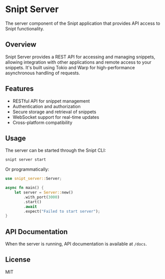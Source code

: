 # Snipt Server

The server component of the Snipt application that provides API access to Snipt functionality.

## Overview

Snipt Server provides a REST API for accessing and managing snippets, allowing integration with other applications and remote access to your snippets. It's built using Tokio and Warp for high-performance asynchronous handling of requests.

## Features

- RESTful API for snippet management
- Authentication and authorization
- Secure storage and retrieval of snippets
- WebSocket support for real-time updates
- Cross-platform compatibility

## Usage

The server can be started through the Snipt CLI:

```bash
snipt server start
```

Or programmatically:

```rust
use snipt_server::Server;

async fn main() {
    let server = Server::new()
        .with_port(3000)
        .start()
        .await
        .expect("Failed to start server");
}
```

## API Documentation

When the server is running, API documentation is available at `/docs`.

## License

MIT 